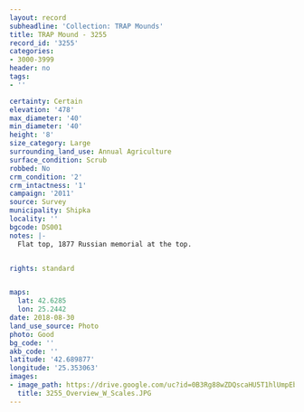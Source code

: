 ```yaml
---
layout: record
subheadline: 'Collection: TRAP Mounds'
title: TRAP Mound - 3255
record_id: '3255'
categories:
- 3000-3999
header: no
tags:
- ''

certainty: Certain
elevation: '478'
max_diameter: '40'
min_diameter: '40'
height: '8'
size_category: Large
surrounding_land_use: Annual Agriculture
surface_condition: Scrub
robbed: No
crm_condition: '2'
crm_intactness: '1'
campaign: '2011'
source: Survey
municipality: Shipka
locality: ''
bgcode: DS001
notes: |-
  Flat top, 1877 Russian memorial at the top.


rights: standard


maps:
  lat: 42.6285
  lon: 25.2442
date: 2018-08-30
land_use_source: Photo
photo: Good
bg_code: ''
akb_code: ''
latitude: '42.689877'
longitude: '25.353063'
images:
- image_path: https://drive.google.com/uc?id=0B3Rg88wZDQscaHU5T1hlUmpEbVE
  title: 3255_Overview_W_Scales.JPG
---
```

